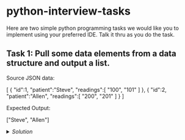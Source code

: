 # python-interview-tasks

Here are two simple python programming tasks we would like you to implement using your preferred IDE. Talk it thru as you do the task.

## Task 1: Pull some data elements from a data structure and output a list.

Source JSON data:

 [ 
   { 
      "id":1,
      "patient":"Steve",
      "readings":[ 
         "100",
         "101"
      ]
   },
   { 
      "id":2,
      "patient":"Allen",
      "readings":[ 
         "200",
         "201"
      ]
   }
]


Expected Output:

["Steve", "Allen"]

<details>
  <summary><i>Solution</i></summary>
```
import json

trialDataJson = """[ 
   { 
      "id":1,
      "patient":"Steve",
      "readings":[ 
         "100",
         "101"
      ]
   },
   { 
      "id":2,
      "patient":"Allen",
      "readings":[ 
         "200",
         "201"
      ]
   }
]"""

data = []
try:
    data = json.loads(sampleJson)
except Exception as e:
    print(e)

dataList = [item.get('patient') for item in data]
print(dataList)
```
</details>


## Task 2: Remove duplicates from a list and create a tuple and find the minimum and maximum number


Source data:

sample_list = [87, 45, 41, 65, 94, 41, 99, 94]

Expected Outcome:

unique items [87, 45, 41, 65, 99]
tuple (87, 45, 41, 65, 99)
min: 41
max: 99

<details>
  <summary><i>Solution</i></summary>
```
sample_list = [87, 52, 44, 53, 54, 87, 52, 53]

print("Original list", sample_list)

sample_list = list(set(sample_list))
print("unique list", sample_list)

t = tuple(sample_list)
print("tuple ", t)

print("Minimum number is: ", min(t))
print("Maximum number is: ", max(t))
```
</details>